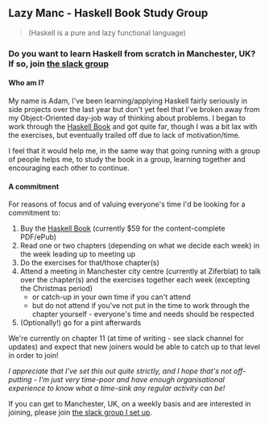 ## Lazy Manc - Haskell Book Study Group
> (Haskell is a pure and lazy functional language)

### Do you want to learn Haskell from scratch in Manchester, UK? If so, join [the slack group](https://join.slack.com/t/lazymanc/shared_invite/enQtMjQ5NDYyNDEzMzc3LTUyZTJjOTZmYTNlZjRmZmIzMDQ3NTMxMTIwYWQ2YzNkNzUxMzc4NmI2MGZhYjcxNDRkY2UxMzQ2MTdhODZjMDM)

#### Who am I?
My name is Adam, I've been learning/applying Haskell fairly seriously in side projects over the last year but don't yet feel that I've broken away from my Object-Oriented day-job way of thinking about problems. I began to work through the [Haskell Book](http://haskellbook.com/) and got quite far, though I was a bit lax with the exercises, but eventually trailed off due to lack of motivation/time.

I feel that it would help me, in the same way that going running with a group of people helps me, to study the book in a group, learning together and encouraging each other to continue.

#### A commitment

For reasons of focus and of valuing everyone's time I'd be looking for a commitment to:

1. Buy the [Haskell Book](http://haskellbook.com/) (currently $59 for the content-complete PDF/ePub)
2. Read one or two chapters (depending on what we decide each week) in the week leading up to meeting up
3. Do the exercises for that/those chapter(s)
3. Attend a meeting in Manchester city centre (currently at Ziferblat) to talk over the chapter(s) and the exercises together each week (excepting the Christmas period)
    - or catch-up in your own time if you can't attend
    - but do not attend if you've not put in the time to work through the chapter yourself - everyone's time and needs should be respected
5. (Optionally!) go for a pint afterwards

We're currently on chapter 11 (at time of writing - see slack channel for updates) and expect that new joiners would be able to catch up to that level in order to join!

_I appreciate that I've set this out quite strictly, and I hope that's not off-putting - I'm just very time-poor and have enough organisational experience to know what a time-sink any regular activity can be!_

If you can get to Manchester, UK, on a weekly basis and are interested in joining, please join [the slack group I set up](https://join.slack.com/t/lazymanc/shared_invite/enQtMjQ5NDYyNDEzMzc3LTUyZTJjOTZmYTNlZjRmZmIzMDQ3NTMxMTIwYWQ2YzNkNzUxMzc4NmI2MGZhYjcxNDRkY2UxMzQ2MTdhODZjMDM).
